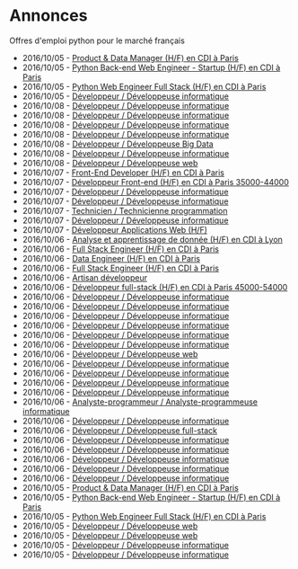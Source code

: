 # Annonces

Offres d'emploi python pour le marché français

* 2016/10/05 - [Product & Data Manager (H/F) en CDI à Paris](http://www.pyjobs.fr/jobs/details/3672/product-data-manager-h-f-en-cdi-a-paris "Product & Data Manager (H/F) en CDI à Paris")
* 2016/10/05 - [Python Back-end Web Engineer - Startup (H/F) en CDI à Paris](http://www.pyjobs.fr/jobs/details/3664/python-back-end-web-engineer-startup-h-f-en-cdi-a-paris "Python Back-end Web Engineer - Startup (H/F) en CDI à Paris")
* 2016/10/05 - [Python Web Engineer Full Stack (H/F) en CDI à Paris](http://www.pyjobs.fr/jobs/details/3665/python-web-engineer-full-stack-h-f-en-cdi-a-paris "Python Web Engineer Full Stack (H/F) en CDI à Paris")
* 2016/10/05 - [Développeur / Développeuse informatique](http://www.pyjobs.fr/jobs/details/3671/developpeur-developpeuse-informatique "Développeur / Développeuse informatique")
* 2016/10/08 - [Développeur / Développeuse informatique](http://www.pyjobs.fr/jobs/details/3222/developpeur-developpeuse-informatique "Développeur / Développeuse informatique")
* 2016/10/08 - [Développeur / Développeuse informatique](http://www.pyjobs.fr/jobs/details/3221/developpeur-developpeuse-informatique "Développeur / Développeuse informatique")
* 2016/10/08 - [Développeur / Développeuse informatique](http://www.pyjobs.fr/jobs/details/3220/developpeur-developpeuse-informatique "Développeur / Développeuse informatique")
* 2016/10/08 - [Développeur / Développeuse informatique](http://www.pyjobs.fr/jobs/details/3217/developpeur-developpeuse-informatique "Développeur / Développeuse informatique")
* 2016/10/08 - [Développeur / Développeuse Big Data](http://www.pyjobs.fr/jobs/details/3219/developpeur-developpeuse-big-data "Développeur / Développeuse Big Data")
* 2016/10/08 - [Développeur / Développeuse informatique](http://www.pyjobs.fr/jobs/details/3216/developpeur-developpeuse-informatique "Développeur / Développeuse informatique")
* 2016/10/08 - [Développeur / Développeuse web](http://www.pyjobs.fr/jobs/details/3218/developpeur-developpeuse-web "Développeur / Développeuse web")
* 2016/10/07 - [Front-End Developer (H/F) en CDI à Paris](http://www.pyjobs.fr/jobs/details/3214/front-end-developer-h-f-en-cdi-a-paris "Front-End Developer (H/F) en CDI à Paris")
* 2016/10/07 - [Développeur Front-end (H/F) en CDI à Paris 35000-44000](http://www.pyjobs.fr/jobs/details/3212/developpeur-front-end-h-f-en-cdi-a-paris-35000-44000 "Développeur Front-end (H/F) en CDI à Paris 35000-44000")
* 2016/10/07 - [Développeur / Développeuse informatique](http://www.pyjobs.fr/jobs/details/3215/developpeur-developpeuse-informatique "Développeur / Développeuse informatique")
* 2016/10/07 - [Développeur / Développeuse informatique](http://www.pyjobs.fr/jobs/details/3210/developpeur-developpeuse-informatique "Développeur / Développeuse informatique")
* 2016/10/07 - [Technicien / Technicienne programmation](http://www.pyjobs.fr/jobs/details/3211/technicien-technicienne-programmation "Technicien / Technicienne programmation")
* 2016/10/07 - [Développeur / Développeuse informatique](http://www.pyjobs.fr/jobs/details/3209/developpeur-developpeuse-informatique "Développeur / Développeuse informatique")
* 2016/10/07 - [Développeur Applications Web (H/F)](http://www.pyjobs.fr/jobs/details/3213/developpeur-applications-web-h-f "Développeur Applications Web (H/F)")
* 2016/10/06 - [Analyse et apprentissage de donnée (H/F) en CDI à Lyon](http://www.pyjobs.fr/jobs/details/3204/analyse-et-apprentissage-de-donnee-h-f-en-cdi-a-lyon "Analyse et apprentissage de donnée (H/F) en CDI à Lyon")
* 2016/10/06 - [Full Stack Engineer (H/F) en CDI à Paris](http://www.pyjobs.fr/jobs/details/3198/full-stack-engineer-h-f-en-cdi-a-paris "Full Stack Engineer (H/F) en CDI à Paris")
* 2016/10/06 - [Data Engineer (H/F) en CDI à Paris](http://www.pyjobs.fr/jobs/details/3200/data-engineer-h-f-en-cdi-a-paris "Data Engineer (H/F) en CDI à Paris")
* 2016/10/06 - [Full Stack Engineer (H/F) en CDI à Paris](http://www.pyjobs.fr/jobs/details/3199/full-stack-engineer-h-f-en-cdi-a-paris "Full Stack Engineer (H/F) en CDI à Paris")
* 2016/10/06 - [Artisan développeur](http://www.pyjobs.fr/jobs/details/3187/artisan-developpeur "Artisan développeur")
* 2016/10/06 - [Développeur full-stack (H/F) en CDI à Paris 45000-54000](http://www.pyjobs.fr/jobs/details/3189/developpeur-full-stack-h-f-en-cdi-a-paris-45000-54000 "Développeur full-stack (H/F) en CDI à Paris 45000-54000")
* 2016/10/06 - [Développeur / Développeuse informatique](http://www.pyjobs.fr/jobs/details/3188/developpeur-developpeuse-informatique "Développeur / Développeuse informatique")
* 2016/10/06 - [Développeur / Développeuse informatique](http://www.pyjobs.fr/jobs/details/3201/developpeur-developpeuse-informatique "Développeur / Développeuse informatique")
* 2016/10/06 - [Développeur / Développeuse informatique](http://www.pyjobs.fr/jobs/details/3193/developpeur-developpeuse-informatique "Développeur / Développeuse informatique")
* 2016/10/06 - [Développeur / Développeuse informatique](http://www.pyjobs.fr/jobs/details/3208/developpeur-developpeuse-informatique "Développeur / Développeuse informatique")
* 2016/10/06 - [Développeur / Développeuse informatique](http://www.pyjobs.fr/jobs/details/3190/developpeur-developpeuse-informatique "Développeur / Développeuse informatique")
* 2016/10/06 - [Développeur / Développeuse informatique](http://www.pyjobs.fr/jobs/details/3192/developpeur-developpeuse-informatique "Développeur / Développeuse informatique")
* 2016/10/06 - [Développeur / Développeuse web](http://www.pyjobs.fr/jobs/details/3185/developpeur-developpeuse-web "Développeur / Développeuse web")
* 2016/10/06 - [Développeur / Développeuse informatique](http://www.pyjobs.fr/jobs/details/3202/developpeur-developpeuse-informatique "Développeur / Développeuse informatique")
* 2016/10/06 - [Développeur / Développeuse informatique](http://www.pyjobs.fr/jobs/details/3186/developpeur-developpeuse-informatique "Développeur / Développeuse informatique")
* 2016/10/06 - [Développeur / Développeuse informatique](http://www.pyjobs.fr/jobs/details/3207/developpeur-developpeuse-informatique "Développeur / Développeuse informatique")
* 2016/10/06 - [Développeur / Développeuse informatique](http://www.pyjobs.fr/jobs/details/3194/developpeur-developpeuse-informatique "Développeur / Développeuse informatique")
* 2016/10/06 - [Analyste-programmeur / Analyste-programmeuse informatique](http://www.pyjobs.fr/jobs/details/3196/analyste-programmeur-analyste-programmeuse-informatique "Analyste-programmeur / Analyste-programmeuse informatique")
* 2016/10/06 - [Développeur / Développeuse informatique](http://www.pyjobs.fr/jobs/details/3203/developpeur-developpeuse-informatique "Développeur / Développeuse informatique")
* 2016/10/06 - [Développeur / Développeuse full-stack](http://www.pyjobs.fr/jobs/details/3195/developpeur-developpeuse-full-stack "Développeur / Développeuse full-stack")
* 2016/10/06 - [Développeur / Développeuse informatique](http://www.pyjobs.fr/jobs/details/3206/developpeur-developpeuse-informatique "Développeur / Développeuse informatique")
* 2016/10/06 - [Développeur / Développeuse informatique](http://www.pyjobs.fr/jobs/details/3205/developpeur-developpeuse-informatique "Développeur / Développeuse informatique")
* 2016/10/06 - [Développeur / Développeuse informatique](http://www.pyjobs.fr/jobs/details/3197/developpeur-developpeuse-informatique "Développeur / Développeuse informatique")
* 2016/10/06 - [Développeur / Développeuse informatique](http://www.pyjobs.fr/jobs/details/3191/developpeur-developpeuse-informatique "Développeur / Développeuse informatique")
* 2016/10/06 - [Développeur / Développeuse informatique](http://www.pyjobs.fr/jobs/details/3184/developpeur-developpeuse-informatique "Développeur / Développeuse informatique")
* 2016/10/05 - [Product & Data Manager (H/F) en CDI à Paris](http://www.pyjobs.fr/jobs/details/3180/product-data-manager-h-f-en-cdi-a-paris "Product & Data Manager (H/F) en CDI à Paris")
* 2016/10/05 - [Python Back-end Web Engineer - Startup (H/F) en CDI à Paris](http://www.pyjobs.fr/jobs/details/3176/python-back-end-web-engineer-startup-h-f-en-cdi-a-paris "Python Back-end Web Engineer - Startup (H/F) en CDI à Paris")
* 2016/10/05 - [Python Web Engineer Full Stack (H/F) en CDI à Paris](http://www.pyjobs.fr/jobs/details/3177/python-web-engineer-full-stack-h-f-en-cdi-a-paris "Python Web Engineer Full Stack (H/F) en CDI à Paris")
* 2016/10/05 - [Développeur / Développeuse web](http://www.pyjobs.fr/jobs/details/3172/developpeur-developpeuse-web "Développeur / Développeuse web")
* 2016/10/05 - [Développeur / Développeuse web](http://www.pyjobs.fr/jobs/details/3175/developpeur-developpeuse-web "Développeur / Développeuse web")
* 2016/10/05 - [Développeur / Développeuse informatique](http://www.pyjobs.fr/jobs/details/3171/developpeur-developpeuse-informatique "Développeur / Développeuse informatique")
* 2016/10/05 - [Développeur / Développeuse informatique](http://www.pyjobs.fr/jobs/details/3173/developpeur-developpeuse-informatique "Développeur / Développeuse informatique")

